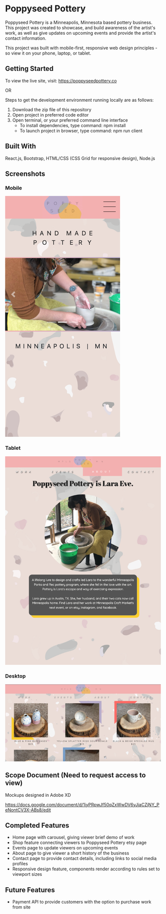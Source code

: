 # Poppyseed Pottery
Poppyseed Pottery is a Minneapolis, Minnesota based pottery business. This project was created to showcase, and build awareness of the artist's work, as well as give updates on upcoming events and provide the artist's contact information.

This project was built with mobile-first, responsive web design principles - so view it on your phone, laptop, or tablet.

## Getting Started

To view the live site, visit: 
https://poppyseedpottery.co

OR 

Steps to get the development environment running locally are as follows: 

1) Download the zip file of this repository
2) Open project in preferred code editor
3) Open terminal, or your preferred command line interface
    - To install dependencies, type command: 
        npm install
    - To launch project in browser, type command: 
        npm run client 

## Built With
React.js, Bootstrap, HTML/CSS (CSS Grid for responsive design), Node.js

## Screenshots

### Mobile
![screenshot](public/images/screenshot-mobile.png)

### Tablet
![screenshot](public/images/screenshot-tablet.png)

### Desktop
![screenshot](public/images/screenshot-desktop.png)


## Scope Document (Need to request access to view)

Mockups designed in Adobe XD

https://docs.google.com/document/d/1iyPRpwJf50qZxWwDV6yJjaCZjNY_PeNontCV3X-ABs8/edit

## Completed Features 

- Home page with carousel, giving viewer brief demo of work 
- Shop feature connecting viewers to Poppyseed Pottery etsy page 
- Events page to update viewers on upcoming events 
- About page to give viewer a short history of the business 
- Contact page to provide contact details, including links to social media profiles 
- Responsive design feature, components render according to rules set to viewport sizes

## Future Features 

- Payment API to provide customers with the option to purchase work from site





